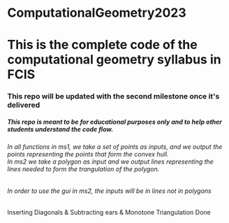 # ComputationalGeometry2023
<h1>This is the complete code of the computational geometry syllabus in FCIS</h1>
<h3> This repo will be updated with the second milestone once it's delivered</h3>
<h5>This repo is meant to be for educational purposes only and to help other students understand the code flow.</h5>

<h6>In all functions in ms1, we take a set of points as inputs, and we output the points representing the points that form the convex hull. <br>
In ms2 we take a polygon as input and we output lines representing the lines needed to form the trangulation of the polygon.</h6>
<h6>In order to use the gui in ms2, the inputs will be in lines not in polygons</h6>

<p>Inserting Diagonals & Subtracting ears & Monotone Triangulation Done</p>
